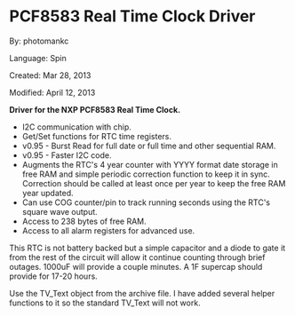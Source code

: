 # PCF8583 Real Time Clock Driver

By: photomankc

Language: Spin

Created: Mar 28, 2013

Modified: April 12, 2013

**Driver for the NXP PCF8583 Real Time Clock.**

*   I2C communication with chip.
*   Get/Set functions for RTC time registers.
*   v0.95 - Burst Read for full date or full time and other sequential RAM.
*   v0.95 - Faster I2C code.
*   Augments the RTC's 4 year counter with YYYY format date storage in free RAM and simple periodic correction function to keep it in sync. Correction should be called at least once per year to keep the free RAM year updated.
*   Can use COG counter/pin to track running seconds using the RTC's square wave output.
*   Access to 238 bytes of free RAM.
*   Access to all alarm registers for advanced use.

This RTC is not battery backed but a simple capacitor and a diode to gate it from the rest of the circuit will allow it continue counting through brief outages. 1000uF will provide a couple minutes. A 1F supercap should provide for 17-20 hours.

Use the TV\_Text object from the archive file. I have added several helper functions to it so the standard TV\_Text will not work.
